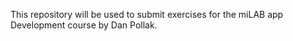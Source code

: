This repository will be used to submit exercises for the miLAB app Development course by Dan Pollak.
